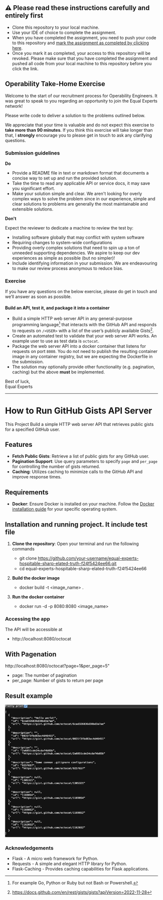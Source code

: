 ## :warning: Please read these instructions carefully and entirely first
* Clone this repository to your local machine.
* Use your IDE of choice to complete the assignment.
* When you have completed the assignment, you need to  push your code to this repository and [mark the assignment as completed by clicking here](https://app.snapcode.review/submission_links/78150c53-46c4-4ef8-8120-4399a76e5518).
* Once you mark it as completed, your access to this repository will be revoked. Please make sure that you have completed the assignment and pushed all code from your local machine to this repository before you click the link.

## Operability Take-Home Exercise

Welcome to the start of our recruitment process for Operability Engineers. It was great to speak to you regarding an opportunity to join the Equal Experts network!

Please write code to deliver a solution to the problems outlined below.

We appreciate that your time is valuable and do not expect this exercise to **take more than 90 minutes**. If you think this exercise will take longer than that, I **strongly** encourage you to please get in touch to ask any clarifying questions.

### Submission guidelines
**Do**
- Provide a README file in text or markdown format that documents a concise way to set up and run the provided solution.
- Take the time to read any applicable API or service docs, it may save you significant effort.
- Make your solution simple and clear. We aren't looking for overly complex ways to solve the problem since in our experience, simple and clear solutions to problems are generally the most maintainable and extensible solutions.

**Don't**

Expect the reviewer to dedicate a machine to review the test by:

- Installing software globally that may conflict with system software
- Requiring changes to system-wide configurations
- Providing overly complex solutions that need to spin up a ton of unneeded supporting dependencies. We aspire to keep our dev experiences as simple as possible (but no simpler)!
- Include identifying information in your submission. We are endeavouring to make our review process anonymous to reduce bias.

### Exercise
If you have any questions on the below exercise, please do get in touch and we’ll answer as soon as possible.

#### Build an API, test it, and package it into a container
- Build a simple HTTP web server API in any general-purpose programming language[^1] that interacts with the GitHub API and responds to requests on `/<USER>` with a list of the user’s publicly available Gists[^2].
- Create an automated test to validate that your web server API works. An example user to use as test data is `octocat`.
- Package the web server API into a docker container that listens for requests on port `8080`. You do not need to publish the resulting container image in any container registry, but we are expecting the Dockerfile in the submission.
- The solution may optionally provide other functionality (e.g. pagination, caching) but the above **must** be implemented.

Best of luck,  
Equal Experts
__________________________________________
[^1]: For example Go, Python or Ruby but not Bash or Powershell.  
[^2]: https://docs.github.com/en/rest/gists/gists?apiVersion=2022-11-28


# How to Run GitHub Gists API Server
This Project Build a simple HTTP web server API that retrieves public gists for a specified GitHub user.

## Features
- **Fetch Public Gists**: Retrieve a list of public gists for any GitHub user.
- **Pagination Support**: Use query parameters to specify `page` and `per_page` for controlling the number of gists returned.
- **Caching**: Utilizes caching to minimize calls to the GitHub API and improve response times.

## Requirements
- **Docker**: Ensure Docker is installed on your machine. Follow the [Docker installation guide](https://docs.docker.com/get-docker/) for your specific operating system.

## Installation and running project. It include test file
1. **Clone the repository**: Open your terminal and run the following commands
    - git clone https://github.com/your-username/equal-experts-hospitable-sharp-elated-truth-f24f5424ee66.git
    - cd equal-experts-hospitable-sharp-elated-truth-f24f5424ee66

2. **Build the docker image**
    - docker build -t <image_name> .

3. **Run the docker container**
     - docker run -d -p 8080:8080 <image_name>

### Accessing the app
The API will be accessible at 
- http://localhost:8080/octocat

## With Pagenation
http://localhost:8080/octocat?page=1&per_page=5"
- page: The number of pagination
- per_page: Number of gists to return per page

## Result example
![alt text](image.png)

### Acknowledgements
- Flask - A micro web framework for Python.
- Requests - A simple and elegant HTTP library for Python.
- Flask-Caching - Provides caching capabilities for Flask applications.
